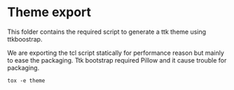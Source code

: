 # Theme export

This folder contains the required script to
generate a ttk theme using ttkboostrap.

We are exporting the tcl script statically for performance reason
but mainly to ease the packaging. Ttk bootstrap required Pillow
and it cause trouble for packaging.

    tox -e theme
